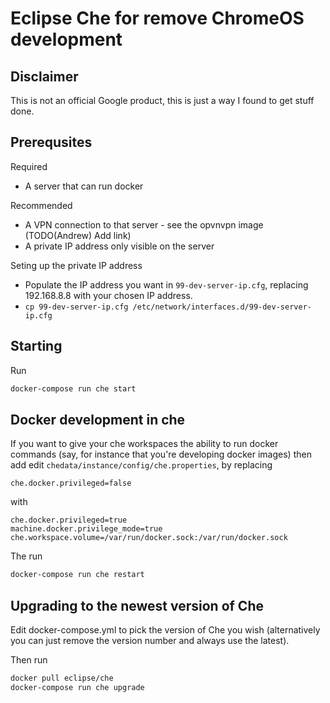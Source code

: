 # Eclipse Che for remove ChromeOS development

## Disclaimer

This is not an official Google product, this is just a way I found to get stuff
done.

## Prerequsites

Required

* A server that can run docker

Recommended

* A VPN connection to that server - see the opvnvpn image (TODO(Andrew) Add link)
* A private IP address only visible on the server

Seting up the private IP address

* Populate the IP address you want in `99-dev-server-ip.cfg`, replacing 192.168.8.8 with your chosen IP address.
* `cp 99-dev-server-ip.cfg /etc/network/interfaces.d/99-dev-server-ip.cfg`

## Starting

Run

```sh
docker-compose run che start
```

## Docker development in che

If you want to give your che workspaces the ability to run docker commands (say,
for instance that you're developing docker images) then add edit
`chedata/instance/config/che.properties`, by replacing

```
che.docker.privileged=false
```

with

```
che.docker.privileged=true
machine.docker.privilege_mode=true
che.workspace.volume=/var/run/docker.sock:/var/run/docker.sock
```

The run

```sh
docker-compose run che restart
```

## Upgrading to the newest version of Che

Edit docker-compose.yml to pick the version of Che you wish (alternatively you
can just remove the version number and always use the latest).

Then run

```sh
docker pull eclipse/che
docker-compose run che upgrade
```
